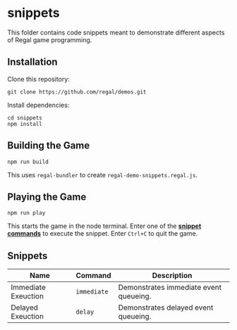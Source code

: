 # snippets
This folder contains code snippets meant to demonstrate different aspects of Regal game programming.

## Installation
Clone this repository:

```
git clone https://github.com/regal/demos.git
```

Install dependencies:

```
cd snippets
npm install
```

## Building the Game
```
npm run build
```

This uses `regal-bundler` to create `regal-demo-snippets.regal.js`.

## Playing the Game
```
npm run play
```

This starts the game in the node terminal. Enter one of the [**snippet commands**](#snippets-1) to execute the snippet. Enter `Ctrl+C` to quit the game.

## Snippets

Name | Command | Description
--- | --- | ---
Immediate Exeuction | `immediate` | Demonstrates immediate event queueing.
Delayed Exeuction | `delay` | Demonstrates delayed event queueing.

